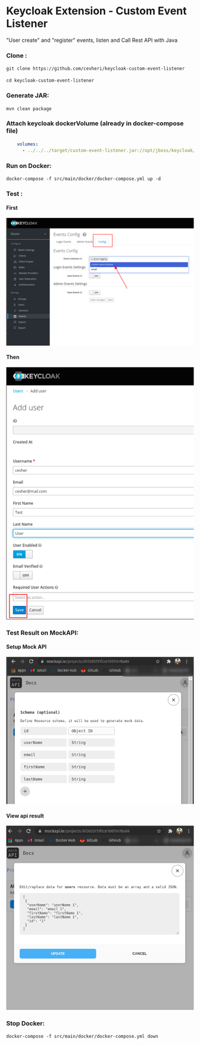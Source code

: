 # Keycloak Extension - Custom Event Listener

"User create" and "register" events, listen and Call Rest API with Java


### Clone :
```shell
git clone https://github.com/cevheri/keycloak-custom-event-listener

cd keycloak-custom-event-listener
```

### Generate JAR:
```shell
mvn clean package
```

### Attach keycloak dockerVolume (already in docker-compose file)
```yaml
    volumes:
      - ../../../target/custom-event-listener.jar://opt/jboss/keycloak/standalone/deployments/custom-event-listener.jar
```


### Run on Docker:
```shell
docker-compose -f src/main/docker/docker-compose.yml up -d
```

### Test :
#### First
![](files/event-configuration.png)


#### Then
![](files/create-new-user.png)

### Test Result on MockAPI: 
#### Setup Mock API
![](files/mockapi-view-api.png)

#### View api result
![](files/mockapi-view-user.png)

### Stop Docker:
```shell
docker-compose -f src/main/docker/docker-compose.yml down
```

